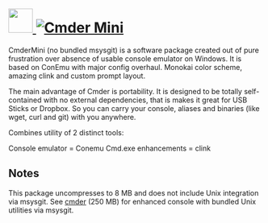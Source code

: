 # [<img src="https://cdn.jsdelivr.net/gh/AdmiringWorm/chocolatey-packages@19f0c1f2c90aeb944905ec1f42a61e925f82e0be/icons/cmder.png" height="48" width="48" /> ![Cmder Mini](https://img.shields.io/chocolatey/v/cmdermini.svg?label=Cmder%20Mini&style=for-the-badge)](https://chocolatey.org/packages/cmdermini)

CmderMini (no bundled msysgit) is a software package created out of pure frustration over absence of usable console emulator on Windows. It is based on ConEmu with major config overhaul. Monokai color scheme, amazing clink and custom prompt layout.

The main advantage of Cmder is portability. It is designed to be totally self-contained with no external dependencies, that is makes it great for USB Sticks or Dropbox. So you can carry your console, aliases and binaries (like wget, curl and git) with you anywhere.

Combines utility of 2 distinct tools:

Console emulator = Conemu
Cmd.exe enhancements = clink

## Notes

This package uncompresses to 8 MB and does not include Unix integration via msysgit.
See [cmder](https://chocolatey.org/packages/cmder) (250 MB) for enhanced console with bundled Unix utilities via msysgit.
